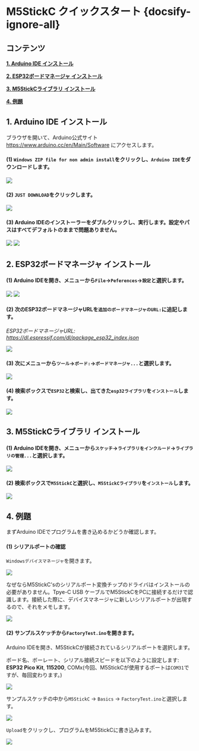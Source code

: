 # M5StickC クイックスタート {docsify-ignore-all}

## コンテンツ

**[1. Arduino IDE インストール](#_1-Arduino-IDE-インストール)**

**[2. ESP32ボードマネージャ インストール](#_2-ESP32ボードマネージャ-インストール)**

**[3. M5StickCライブラリ インストール](#_3-M5Stickcライブラリ-インストール)**

**[4. 例題](#_4-例題)**

## 1. Arduino IDE インストール

ブラウザを開いて、Arduino公式サイト https://www.arduino.cc/en/Main/Software にアクセスします。

#### (1) `Windows ZIP file for non admin install`をクリックし、`Arduino IDE`をダウンロードします。

<img src="assets/img/getting_started_pics/m5stack_core/get_started_with_arduino_m5core/windows/arduino_cc_package.png">

#### (2) `JUST DOWNLOAD`をクリックします。

<img src="assets/img/getting_started_pics/m5stack_core/get_started_with_arduino_m5core/windows/arduino_cc_package_02.png">

#### (3) Arduino IDEのインストーラーをダブルクリックし、実行します。設定やパスはすべてデフォルトのままで問題ありません。

<img src="assets/img/getting_started_pics/m5stack_core/get_started_with_arduino_m5core/windows/select_arduino_install_path.png">

<img src="assets/img/getting_started_pics/m5stack_core/get_started_with_arduino_m5core/windows/install_arduino_2.png">

## 2. ESP32ボードマネージャ インストール

#### (1) Arduino IDEを開き、メニューから`File`->`Peferences`->`設定`と選択します。

<img src="assets/img/getting_started_pics/m5stack_core/get_started_with_arduino_m5core/windows/quick_start_arduino_win_01.png">

<img src="assets/img/getting_started_pics/m5stack_core/get_started_with_arduino_m5core/windows/quick_start_arduino_win_02.png">

#### (2) 次のESP32ボードマネージャURLを`追加のボードマネージャのURL:`に追記します。

*ESP32ボードマネージャURL: https://dl.espressif.com/dl/package_esp32_index.json*

<img src="assets/img/getting_started_pics/m5stack_core/get_started_with_arduino_m5core/windows/quick_start_arduino_win_03.png">

#### (3) 次にメニューから`ツール`->`ボード:`->`ボードマネージャ...`と選択します。

<img src="assets/img/getting_started_pics/m5stack_core/get_started_with_arduino_m5core/windows/quick_start_arduino_win_04.png">

#### (4) 検索ボックスで`ESP32`と検索し、出てきた`esp32ライブラリ`を`インストール`します。

<img src="assets/img/getting_started_pics/m5stack_core/get_started_with_arduino_m5core/windows/quick_start_arduino_win_05.png">

## 3. M5StickCライブラリ インストール

#### (1) Arduino IDEを開き、メニューから`スケッチ`->`ライブラリをインクルード`->`ライブラリの管理...`と選択します。

<img src="assets/img/getting_started_pics/m5stack_core/get_started_with_arduino_m5core/windows/install_m5stack_lib_01.png">

#### (2) 検索ボックスで`M5StickC`と選択し、`M5StickCライブラリ`を`インストール`します。

<img src="assets/img/getting_started_pics/m5stickc/m5stickc_quick_start_10.png">

## 4. 例題

まずArduino IDEでプログラムを書き込めるかどうか確認します。

#### (1) シリアルポートの確認

`Windowsデバイスマネージャ`を開きます。

<img src="assets/img/getting_started_pics/m5stickc/m5stickc_quick_start_06.png">

なぜならM5StickC'sのシリアルポート変換チップのドライバはインストールの必要がありません。Tpye-C USB ケーブルでM5StickCをPCに接続するだけで認識します。接続した際に、デバイスマネージャに新しいシリアルポートが出現するので、それをメモします。

<img src="assets/img/getting_started_pics/m5stickc/m5stickc_quick_start_05.png">

#### (2) サンプルスケッチから`FactoryTest.ino`を開きます。

Arduino IDEを開き、M5StickCが接続されているシリアルポートを選択します。

ボード名、ボーレート、シリアル接続スピードを以下のように設定します: **ESP32 Pico Kit**, **115200**, COMx(今回、M5StickCが使用するポートは`COM31`ですが、毎回変わります。)

<img src="assets/img/getting_started_pics/m5stickc/m5stickc_quick_start_08.png">

サンプルスケッチの中から`M5StickC` -> `Basics` -> `FactoryTest.ino`と選択します。

<img src="assets/img/getting_started_pics/m5stickc/m5stickc_quick_start_04.png">

`Upload`をクリックし、プログラムをM5StickCに書き込みます。

<img src="assets/img/getting_started_pics/m5stickc/m5stickc_quick_start_09.png">
